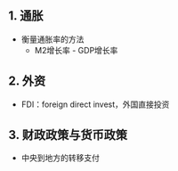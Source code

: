 

## 1. 通胀

- 衡量通胀率的方法
    - M2增长率 - GDP增长率
   

## 2. 外资

- FDI：foreign direct invest，外国直接投资


## 3. 财政政策与货币政策

- 中央到地方的转移支付
